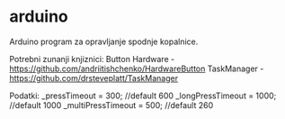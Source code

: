 # arduino

Arduino program za opravljanje spodnje kopalnice.

Potrebni zunanji knjiznici:
Button Hardware - https://github.com/andriitishchenko/HardwareButton
TaskManager - https://github.com/drsteveplatt/TaskManager

Podatki:
 _pressTimeout = 300;         //default 600
  _longPressTimeout = 1000;   //default 1000
  _multiPressTimeout = 500;  //default 260